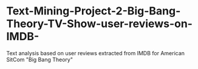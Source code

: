 # Text-Mining-Project-2-Big-Bang-Theory-TV-Show-user-reviews-on-IMDB-
Text analysis based on user reviews extracted from IMDB for American SitCom "Big Bang Theory"
